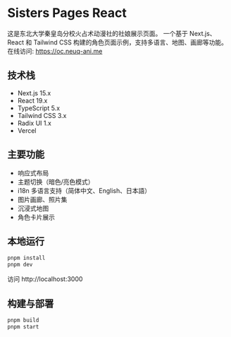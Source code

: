 # Sisters Pages React

这是东北大学秦皇岛分校火占术动漫社的社娘展示页面。
一个基于 Next.js、React 和 Tailwind CSS 构建的角色页面示例，支持多语言、地图、画廊等功能。
在线访问: <https://oc.neuq-ani.me>

## 技术栈

- Next.js 15.x
- React 19.x
- TypeScript 5.x
- Tailwind CSS 3.x
- Radix UI 1.x
- Vercel

## 主要功能

- 响应式布局
- 主题切换（暗色/亮色模式）
- i18n 多语言支持（简体中文、English、日本語）
- 图片画廊、照片集
- 沉浸式地图
- 角色卡片展示

## 本地运行

```bash
pnpm install
pnpm dev
```

访问 http://localhost:3000

## 构建与部署

```bash
pnpm build
pnpm start
```


